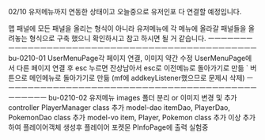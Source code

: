 02/10
유저메뉴까지 연동한 상태이고 오늘중으로 유저인포 다 연결할 예정입니다.

맵 패널에 모든 패널을 올리는 형식이 아니라 유저메뉴에 각 메뉴에 올라갈 패널들을 
올려놓는 형식으로 구축 했으니 확인하시고 참고 하시면 될 거 같습니다.
ㅡㅡㅡㅡㅡㅡㅡㅡㅡㅡㅡㅡㅡㅡㅡㅡㅡㅡㅡㅡㅡㅡㅡㅡㅡㅡㅡㅡㅡㅡㅡㅡㅡㅡㅡㅡㅡㅡㅡㅡㅡㅡㅡㅡㅡㅡ
bu-0210-01
UserMenuPage각 페이지 연결, 이미지 약간 수정
UserMenuPage에서 다른 페이지 연결 후 esc 누르면 잔상남아서
esc로 이전메뉴로 돌아가기로 만듦
` 버튼으로 메인메뉴로 돌아가기로 만듦
(mf에 addkeyListener했으므로 문제시 삭제)
ㅡㅡㅡㅡㅡㅡㅡㅡㅡㅡㅡㅡㅡㅡㅡㅡㅡㅡㅡㅡㅡㅡㅡㅡㅡㅡㅡㅡㅡㅡㅡㅡㅡㅡㅡㅡㅡㅡㅡㅡㅡㅡㅡㅡㅡㅡ
bu-0210-02
유저메뉴 images 폴더 분리 or 이미지 변경 및 추가
controller PlayerManager class 추가
model-dao
itemDao, PlayerDao, PokemonDao class 추가
model-vo
item, Player, Pokemon class 추가
이상 추가하여 플레이어객체 생성후 플레이어 포켓몬 PInfoPage에 출력 실험중 
